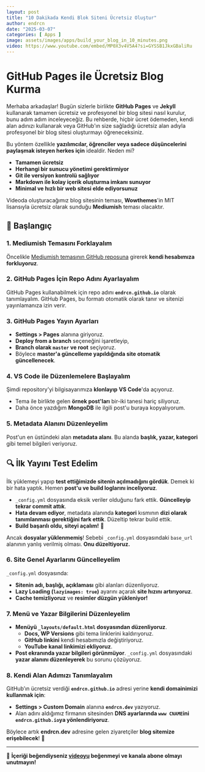 ```yaml
---
layout: post
title: "10 Dakikada Kendi Blok Siteni Ücretsiz Oluştur"
author: endrcn
date: "2025-03-07"
categories: [ Apps ]
image: assets/images/apps/build_your_blog_in_10_minutes.png
video: https://www.youtube.com/embed/MP0X3v4V5A4?si=GYSSB1JkxGBaliRu
---
```


# GitHub Pages ile Ücretsiz Blog Kurma

Merhaba arkadaşlar! Bugün sizlerle birlikte **GitHub Pages** ve **Jekyll** kullanarak tamamen ücretsiz ve profesyonel bir blog sitesi nasıl kurulur, bunu adım adım inceleyeceğiz. Bu rehberde, hiçbir ücret ödemeden, kendi alan adınızı kullanarak veya GitHub'ın size sağladığı ücretsiz alan adıyla profesyonel bir blog sitesi oluşturmayı öğreneceksiniz.

Bu yöntem özellikle **yazılımcılar, öğrenciler veya sadece düşüncelerini paylaşmak isteyen herkes için** idealdir. Neden mi?

- **Tamamen ücretsiz**
- **Herhangi bir sunucu yönetimi gerektirmiyor**
- **Git ile versiyon kontrolü sağlıyor**
- **Markdown ile kolay içerik oluşturma imkanı sunuyor**
- **Minimal ve hızlı bir web sitesi elde ediyorsunuz**

Videoda oluşturacağımız blog sitesinin teması, **Wowthemes**'in MIT lisansıyla ücretsiz olarak sunduğu **Mediumish** teması olacaktır.

## 🚀 Başlangıç

### 1. Mediumish Temasını Forklayalım
Öncelikle [Mediumish temasının GitHub reposuna](https://github.com/wowthemesnet/mediumish-theme-jekyll) girerek **kendi hesabımıza forkluyoruz**.

### 2. GitHub Pages İçin Repo Adını Ayarlayalım
GitHub Pages kullanabilmek için repo adını **`endrcn.github.io`** olarak tanımlayalım. GitHub Pages, bu formatı otomatik olarak tanır ve sitenizi yayınlamanıza izin verir.

### 3. GitHub Pages Yayın Ayarları
- **Settings > Pages** alanına giriyoruz.
- **Deploy from a branch** seçeneğini işaretleyip,
- **Branch olarak `master` ve root** seçiyoruz.
- Böylece **master'a güncelleme yapıldığında site otomatik güncellenecek**.

### 4. VS Code ile Düzenlemelere Başlayalım
Şimdi repository'yi bilgisayarımıza **klonlayıp** **VS Code**'da açıyoruz.

- Tema ile birlikte gelen **örnek post'ları** bir-iki tanesi hariç siliyoruz.
- Daha önce yazdığım **MongoDB** ile ilgili post'u buraya kopyalıyorum.

### 5. Metadata Alanını Düzenleyelim
Post'un en üstündeki alan **metadata alanı**. Bu alanda **başlık, yazar, kategori** gibi temel bilgileri veriyoruz.

## 🔍 İlk Yayını Test Edelim
İlk yüklemeyi yapıp **test ettiğimizde sitenin açılmadığını gördük**. Demek ki bir hata yaptık. Hemen **post'u ve build loglarını inceliyoruz**.

- `_config.yml` dosyasında eksik veriler olduğunu fark ettik. **Güncelleyip tekrar commit attık**.
- **Hata devam ediyor**, metadata alanında **kategori** kısmının **dizi olarak tanımlanması gerektiğini fark ettik**. Düzeltip tekrar build ettik.
- **Build başarılı oldu, siteyi açalım!** 🎉

Ancak **dosyalar yüklenmemiş**! Sebebi `_config.yml` dosyasındaki `base_url` alanının yanlış verilmiş olması. **Onu düzeltiyoruz.**

### 6. Site Genel Ayarlarını Güncelleyelim
`_config.yml` dosyasında:

- **Sitenin adı, başlığı, açıklaması** gibi alanları düzenliyoruz.
- **Lazy Loading (`lazyimages: true`)** ayarını açarak **site hızını artırıyoruz**.
- **Cache temizliyoruz** ve **resimler düzgün yükleniyor!**

### 7. Menü ve Yazar Bilgilerini Düzenleyelim
- **Menüyü `_layouts/default.html` dosyasından düzenliyoruz**.
  - **Docs, WP Versions** gibi tema linklerini kaldırıyoruz.
  - **GitHub linkini** kendi hesabımızla değiştiriyoruz.
  - **YouTube kanal linkimizi ekliyoruz**.
- **Post ekranında yazar bilgileri görünmüyor**. `_config.yml` dosyasındaki **yazar alanını düzenleyerek** bu sorunu çözüyoruz.

### 8. Kendi Alan Adımızı Tanımlayalım
GitHub’ın ücretsiz verdiği **`endrcn.github.io`** adresi yerine **kendi domainimizi kullanmak için**:

- **Settings > Custom Domain** alanına **`endrcn.dev`** yazıyoruz.
- Alan adını aldığımız firmanın sitesinden **DNS ayarlarında `www CNAME`ini `endrcn.github.io`ya yönlendiriyoruz**.

Böylece artık **endrcn.dev** adresine gelen ziyaretçiler **blog sitemize erişebilecek**! 🎉

---

📢 **İçeriği beğendiyseniz [videoyu](https://www.youtube.com/watch?v=MP0X3v4V5A4) beğenmeyi ve kanala abone olmayı unutmayın!**